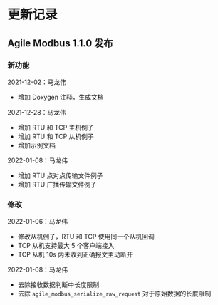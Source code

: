 # 更新记录

## Agile Modbus 1.1.0 发布

### 新功能

2021-12-02：马龙伟

* 增加 Doxygen 注释，生成文档

2021-12-28：马龙伟

* 增加 RTU 和 TCP 主机例子
* 增加 RTU 和 TCP 从机例子
* 增加示例文档

2022-01-08：马龙伟

* 增加 RTU 点对点传输文件例子
* 增加 RTU 广播传输文件例子

### 修改

2022-01-06：马龙伟

* 修改从机例子，RTU 和 TCP 使用同一个从机回调
* TCP 从机支持最大 5 个客户端接入
* TCP 从机 10s 内未收到正确报文主动断开

2022-01-08：马龙伟

* 去除接收数据判断中长度限制
* 去除 `agile_modbus_serialize_raw_request` 对于原始数据的长度限制
